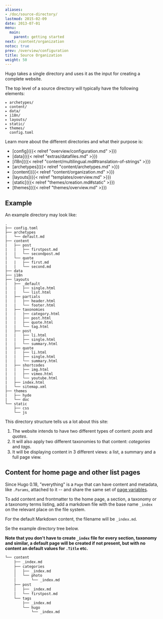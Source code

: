 ```yaml
---
aliases:
- /doc/source-directory/
lastmod: 2015-02-09
date: 2013-07-01
menu:
  main:
    parent: getting started
next: /content/organization
notoc: true
prev: /overview/configuration
title: Source Organization
weight: 50
---
```


Hugo takes a single directory and uses it as the input for creating a complete
website.


The top level of a source directory will typically have the following elements:

    ▸ archetypes/
    ▸ content/
    ▸ data/
    ▸ i18n/
    ▸ layouts/
    ▸ static/
    ▸ themes/
      config.toml

Learn more about the different directories and what their purpose is:

* [config]({{< relref "overview/configuration.md" >}})
* [data]({{< relref "extras/datafiles.md" >}})
* [i18n]({{< relref "content/multilingual.md#translation-of-strings" >}})
* [archetypes]({{< relref "content/archetypes.md" >}})
* [content]({{< relref "content/organization.md" >}})
* [layouts]({{< relref "templates/overview.md" >}})
* [static]({{< relref "themes/creation.md#static" >}})
* [themes]({{< relref "themes/overview.md" >}})


## Example

An example directory may look like:

    .
    ├── config.toml
    ├── archetypes
    |   └── default.md
    ├── content
    |   ├── post
    |   |   ├── firstpost.md
    |   |   └── secondpost.md
    |   └── quote
    |   |   ├── first.md
    |   |   └── second.md
    ├── data
    ├── i18n
    ├── layouts
    |   ├── _default
    |   |   ├── single.html
    |   |   └── list.html
    |   ├── partials
    |   |   ├── header.html
    |   |   └── footer.html
    |   ├── taxonomies
    |   |   ├── category.html
    |   |   ├── post.html
    |   |   ├── quote.html
    |   |   └── tag.html
    |   ├── post
    |   |   ├── li.html
    |   |   ├── single.html
    |   |   └── summary.html
    |   ├── quote
    |   |   ├── li.html
    |   |   ├── single.html
    |   |   └── summary.html
    |   ├── shortcodes
    |   |   ├── img.html
    |   |   ├── vimeo.html
    |   |   └── youtube.html
    |   ├── index.html
    |   └── sitemap.xml
    ├── themes
    |   ├── hyde
    |   └── doc
    └── static
        ├── css
        └── js

This directory structure tells us a lot about this site:

1. The website intends to have two different types of content: *posts* and *quotes*.
2. It will also apply two different taxonomies to that content: *categories* and *tags*.
3. It will be displaying content in 3 different views: a list, a summary and a full page view.

## Content for home page and other list pages

Since Hugo 0.18, "everything" is a `Page` that can have content and metadata, like `.Params`, attached to it -- and share the same set of [page variables](/templates/variables/).

To add content and frontmatter to the home page, a section, a taxonomy or a taxonomy terms listing, add a markdown file with the base name `_index` on the relevant place on the file system.

For the default Markdown content, the filename will be `_index.md`. 

Se the example directory tree below. 

**Note that you don't have to create `_index` file for every section, taxonomy and similar, a default page will be created if not present, but with no content an default values for `.Title` etc.**

```bash
└── content
    ├── _index.md
    ├── categories
    │   ├── _index.md
    │   └── photo
    │       └── _index.md
    ├── post
    │   ├── _index.md
    │   └── firstpost.md
    └── tags
        ├── _index.md
        └── hugo
            └── _index.md
```
  
